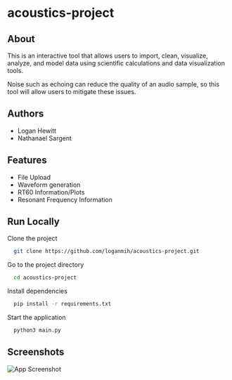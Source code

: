 # acoustics-project

## About
This is an interactive tool that allows users to import, clean, visualize, analyze, and model data using scientific calculations and data visualization tools. 

Noise such as echoing can reduce the quality of an audio sample, so this tool will allow users to mitigate these issues. 



## Authors

- Logan Hewitt
- Nathanael Sargent




## Features

- File Upload
- Waveform generation
- RT60 Information/Plots
- Resonant Frequency Information


## Run Locally

Clone the project

```bash
  git clone https://github.com/loganmih/acoustics-project.git
```

Go to the project directory

```bash
  cd acoustics-project
```

Install dependencies

```bash
  pip install -r requirements.txt
```

Start the application

```bash
  python3 main.py
```


## Screenshots

![App Screenshot](https://i.ibb.co/PjkDk76/Screenshot-2023-12-10-232416.png)


